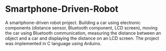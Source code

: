 # Smartphone-Driven-Robot

A smartphone-driven robot project. Building a car using electronic components (distance sensor, Bluetooth component, LCD screen), moving the car using Bluetooth communication, measuring the distance between an object and a car and displaying the distance on an LCD screen. The project was implemented in C language using Arduino.
